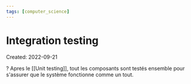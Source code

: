 ```yaml
---
tags: [computer_science] 
---
```

# Integration testing
Created: 2022-09-21

?
Apres le [[Unit testing]], tout les composants sont testés ensemble pour s'assurer que le système fonctionne comme un tout.